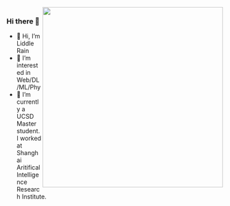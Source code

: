 

<img align="right" src="https://github-readme-stats.vercel.app/api?username=fengsxy&count_private=true&show_icons=true&theme=radical" width="420">

### Hi there 👋
- 👋 Hi, I’m Liddle Rain
- 👀 I’m interested in Web/DL/ML/Phy
- 🌱 I’m currently a UCSD Master student. I worked at Shanghai Aritifical Intelligence Research Institute.

<!---
fengsxy/fengsxy is a ✨ special ✨ repository because its `README.md` (this file) appears on your GitHub profile.
You can click the Preview link to take a look at your changes.
--->
